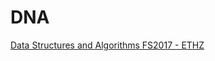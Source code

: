 # DNA
[Data Structures and Algorithms FS2017 - ETHZ](http://vvz.ethz.ch/Vorlesungsverzeichnis/lerneinheit.view?lerneinheitId=112548&semkez=2017S&ansicht=KATALOGDATEN&lang=en)
